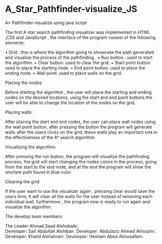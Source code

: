 # A_Star_Pathfinder-visualize_JS
A*  Pathfinder-visualize using java script

The first A star search pathfinding visualizer was implemented in HTML ,CSS and JavaScript ,
the interface of the program consist of the following elements:

•	Grid : this is where the algorithm going to showcase the path generated and visualize the process of the pathfinding .
•	Run button : used to start the algorithm.
•	Clear button: used to clear the grid.
•	Start point button: used to place the starting node.
•	End point button: used to place the ending node.
•	Wall point: used to place walls on the grid.

 Placing the nodes:
 
 Before starting the algorithm , the user will place the starting and ending nodes on the desired locations,
 using the start and end point buttons the user will be able to change the location of the nodes on the grid.

Placing walls:

After placing the start and end nodes, the user can place wall nodes using the wall point button,
after pressing the button the program will generate walls after the users clicks on the grid,
these walls play an important role in the effectiveness of the A* search algorithm.

Visualizing the algorithm:

After pressing the run button, the program will visualize the  pathfinding process, the grid will start changing the nodes colors in the process,
going from the start to the end node, and at the end the program will show the shortest path found in blue color.

Clearing the grid:

If the user want to use the visualizer again , pressing clear would save the users time,
it will clear all the walls for the user instead of removing each individual wall,
furthermore , the program now is ready to run again and visualize the algorithm.

The develop team members:

The Leader	Ahmad Saad Alshobaiki.	
Developer:	Saif Abdullah Alshiban.	
Developer:	Abdulaziz Ahmed Almuqrin.		
Developer:	Khalid Alshahrani.
Developer:	Hesham Abed Almusallam.
